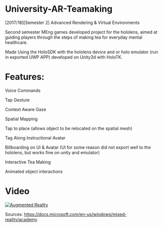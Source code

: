 # University-AR-Teamaking

[2017/18][Semester 2] Advanced Rendering & Virtual Environments

Second semester MEng games developed project for the hololens, aimed at guiding players through the steps of making tea for everyday mental healthcare.

Made Using the HoloSDK with the hololens device and or holo emulator (run in exported UWP APP) developed on Unity3d with HoloTK.

# Features:

Voice Commands

Tap Gesture

Context Aware Gaze

Spatial Mapping

Tap to place (allows object to be relocated on the spatial mesh)

Tag Along Instructional Avatar

Billboarding on UI & Avatar (UI for some reason did not export well to the hololens, but works fine on unity and emulator)

Interactive Tea Making

Animated object interactions

# Video
[![Augmented Reality](https://img.youtube.com/vi/bij-FWAYmGQ/0.jpg)](https://www.youtube.com/watch?v=bij-FWAYmGQ)

Sources:
https://docs.microsoft.com/en-us/windows/mixed-reality/academy

